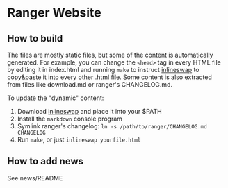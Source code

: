 # Ranger Website

## How to build

The files are mostly static files, but some of the content is automatically
generated.  For example, you can change the `<head>` tag in every HTML file by
editing it in index.html and running `make` to instruct
[inlineswap](https://github.com/hut/inlineswap) to copy&paste it into every
other .html file.  Some content is also extracted from files like download.md
or ranger's CHANGELOG.md.

To update the "dynamic" content:

1. Download [inlineswap](https://github.com/hut/inlineswap) and place it into
   your $PATH
2. Install the `markdown` console program
3. Symlink ranger's changelog: `ln -s /path/to/ranger/CHANGELOG.md CHANGELOG`
4. Run `make`, or just `inlineswap yourfile.html`

## How to add news

See news/README
